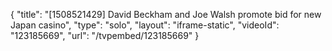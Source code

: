 {
    "title": "[1508521429] David Beckham and Joe Walsh promote bid for new Japan casino",
    "type": "solo",
    "layout": "iframe-static",
    "videoId": "123185669",
    "url": "\/tvpembed\/123185669"
}